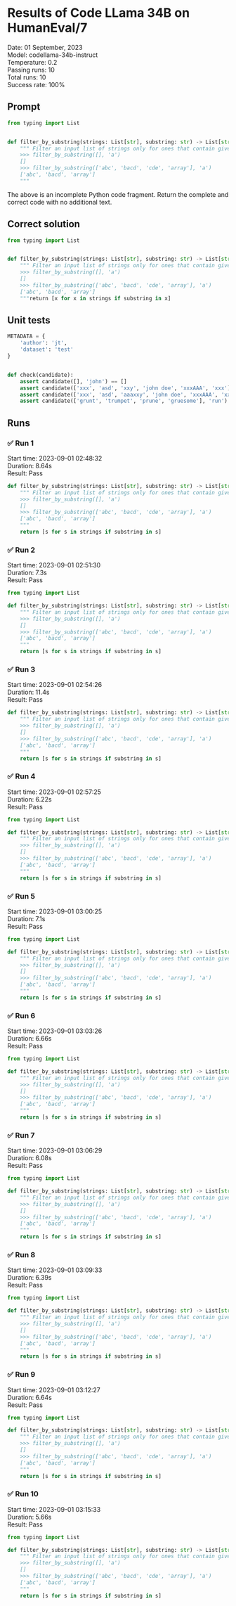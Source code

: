 # Results of Code LLama 34B on HumanEval/7
Date: 01 September, 2023<br />
Model: codellama-34b-instruct<br />
Temperature: 0.2<br />
Passing runs: 10<br />
Total runs: 10<br />
Success rate: 100%
## Prompt
```python
from typing import List


def filter_by_substring(strings: List[str], substring: str) -> List[str]:
    """ Filter an input list of strings only for ones that contain given substring
    >>> filter_by_substring([], 'a')
    []
    >>> filter_by_substring(['abc', 'bacd', 'cde', 'array'], 'a')
    ['abc', 'bacd', 'array']
    """
```
The above is an incomplete Python code fragment. Return the complete and correct code with no additional text.
## Correct solution
```python
from typing import List


def filter_by_substring(strings: List[str], substring: str) -> List[str]:
    """ Filter an input list of strings only for ones that contain given substring
    >>> filter_by_substring([], 'a')
    []
    >>> filter_by_substring(['abc', 'bacd', 'cde', 'array'], 'a')
    ['abc', 'bacd', 'array']
    """return [x for x in strings if substring in x]
```
## Unit tests
```python
METADATA = {
    'author': 'jt',
    'dataset': 'test'
}


def check(candidate):
    assert candidate([], 'john') == []
    assert candidate(['xxx', 'asd', 'xxy', 'john doe', 'xxxAAA', 'xxx'], 'xxx') == ['xxx', 'xxxAAA', 'xxx']
    assert candidate(['xxx', 'asd', 'aaaxxy', 'john doe', 'xxxAAA', 'xxx'], 'xx') == ['xxx', 'aaaxxy', 'xxxAAA', 'xxx']
    assert candidate(['grunt', 'trumpet', 'prune', 'gruesome'], 'run') == ['grunt', 'prune']
```
## Runs
### ✅ Run 1
Start time: 2023-09-01 02:48:32<br />
Duration: 8.64s<br />
Result: Pass
```python
def filter_by_substring(strings: List[str], substring: str) -> List[str]:
    """ Filter an input list of strings only for ones that contain given substring
    >>> filter_by_substring([], 'a')
    []
    >>> filter_by_substring(['abc', 'bacd', 'cde', 'array'], 'a')
    ['abc', 'bacd', 'array']
    """
    return [s for s in strings if substring in s]
```
### ✅ Run 2
Start time: 2023-09-01 02:51:30<br />
Duration: 7.3s<br />
Result: Pass
```python
from typing import List

def filter_by_substring(strings: List[str], substring: str) -> List[str]:
    """ Filter an input list of strings only for ones that contain given substring
    >>> filter_by_substring([], 'a')
    []
    >>> filter_by_substring(['abc', 'bacd', 'cde', 'array'], 'a')
    ['abc', 'bacd', 'array']
    """
    return [s for s in strings if substring in s]
```
### ✅ Run 3
Start time: 2023-09-01 02:54:26<br />
Duration: 11.4s<br />
Result: Pass
```python
def filter_by_substring(strings: List[str], substring: str) -> List[str]:
    """ Filter an input list of strings only for ones that contain given substring
    >>> filter_by_substring([], 'a')
    []
    >>> filter_by_substring(['abc', 'bacd', 'cde', 'array'], 'a')
    ['abc', 'bacd', 'array']
    """
    return [s for s in strings if substring in s]
```
### ✅ Run 4
Start time: 2023-09-01 02:57:25<br />
Duration: 6.22s<br />
Result: Pass
```python
from typing import List

def filter_by_substring(strings: List[str], substring: str) -> List[str]:
    """ Filter an input list of strings only for ones that contain given substring
    >>> filter_by_substring([], 'a')
    []
    >>> filter_by_substring(['abc', 'bacd', 'cde', 'array'], 'a')
    ['abc', 'bacd', 'array']
    """
    return [s for s in strings if substring in s]
```
### ✅ Run 5
Start time: 2023-09-01 03:00:25<br />
Duration: 7.1s<br />
Result: Pass
```python
from typing import List

def filter_by_substring(strings: List[str], substring: str) -> List[str]:
    """ Filter an input list of strings only for ones that contain given substring
    >>> filter_by_substring([], 'a')
    []
    >>> filter_by_substring(['abc', 'bacd', 'cde', 'array'], 'a')
    ['abc', 'bacd', 'array']
    """
    return [s for s in strings if substring in s]
```
### ✅ Run 6
Start time: 2023-09-01 03:03:26<br />
Duration: 6.66s<br />
Result: Pass
```python
from typing import List

def filter_by_substring(strings: List[str], substring: str) -> List[str]:
    """ Filter an input list of strings only for ones that contain given substring
    >>> filter_by_substring([], 'a')
    []
    >>> filter_by_substring(['abc', 'bacd', 'cde', 'array'], 'a')
    ['abc', 'bacd', 'array']
    """
    return [s for s in strings if substring in s]
```
### ✅ Run 7
Start time: 2023-09-01 03:06:29<br />
Duration: 6.08s<br />
Result: Pass
```python
from typing import List

def filter_by_substring(strings: List[str], substring: str) -> List[str]:
    """ Filter an input list of strings only for ones that contain given substring
    >>> filter_by_substring([], 'a')
    []
    >>> filter_by_substring(['abc', 'bacd', 'cde', 'array'], 'a')
    ['abc', 'bacd', 'array']
    """
    return [s for s in strings if substring in s]
```
### ✅ Run 8
Start time: 2023-09-01 03:09:33<br />
Duration: 6.39s<br />
Result: Pass
```python
from typing import List

def filter_by_substring(strings: List[str], substring: str) -> List[str]:
    """ Filter an input list of strings only for ones that contain given substring
    >>> filter_by_substring([], 'a')
    []
    >>> filter_by_substring(['abc', 'bacd', 'cde', 'array'], 'a')
    ['abc', 'bacd', 'array']
    """
    return [s for s in strings if substring in s]
```
### ✅ Run 9
Start time: 2023-09-01 03:12:27<br />
Duration: 6.64s<br />
Result: Pass
```python
from typing import List

def filter_by_substring(strings: List[str], substring: str) -> List[str]:
    """ Filter an input list of strings only for ones that contain given substring
    >>> filter_by_substring([], 'a')
    []
    >>> filter_by_substring(['abc', 'bacd', 'cde', 'array'], 'a')
    ['abc', 'bacd', 'array']
    """
    return [s for s in strings if substring in s]
```
### ✅ Run 10
Start time: 2023-09-01 03:15:33<br />
Duration: 5.66s<br />
Result: Pass
```python
from typing import List

def filter_by_substring(strings: List[str], substring: str) -> List[str]:
    """ Filter an input list of strings only for ones that contain given substring
    >>> filter_by_substring([], 'a')
    []
    >>> filter_by_substring(['abc', 'bacd', 'cde', 'array'], 'a')
    ['abc', 'bacd', 'array']
    """
    return [s for s in strings if substring in s]
```
